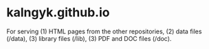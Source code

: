 # kalngyk.github.io

For serving (1) HTML pages from the other repositories, (2) data files (/data), (3) library files (/lib), (3) PDF and DOC files (/doc). 
